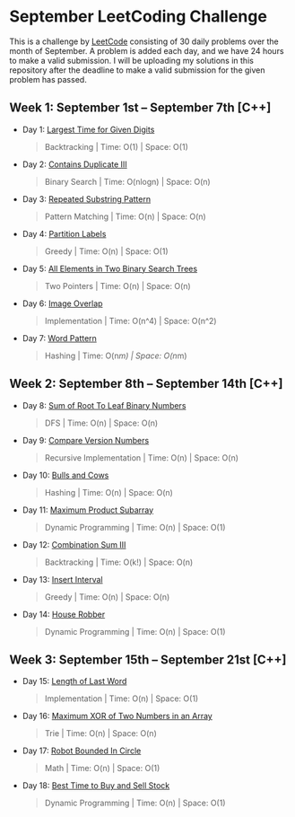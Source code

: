 # September LeetCoding Challenge

This is a challenge by [LeetCode](https://leetcode.com/explore/featured/card/september-leetcoding-challenge/) consisting of 30 daily problems over the month of September. A problem is added each day, and we have 24 hours to make a valid submission. I will be uploading my solutions in this repository after the deadline to make a valid submission for the given problem has passed.


## Week 1: September 1st – September 7th [C++]

* Day 1: [Largest Time for Given Digits](https://leetcode.com/explore/featured/card/september-leetcoding-challenge/554/week-1-september-1st-september-7th/3445/)

    > Backtracking | 
    > Time: O(1) |
    > Space: O(1)

* Day 2: [Contains Duplicate III](https://leetcode.com/explore/featured/card/september-leetcoding-challenge/554/week-1-september-1st-september-7th/3446/)

    > Binary Search | 
    > Time: O(nlogn) |
    > Space: O(n)

* Day 3: [Repeated Substring Pattern](https://leetcode.com/explore/featured/card/september-leetcoding-challenge/554/week-1-september-1st-september-7th/3447/)

    > Pattern Matching | 
    > Time: O(n) |
    > Space: O(n)

* Day 4: [Partition Labels](https://leetcode.com/explore/featured/card/september-leetcoding-challenge/554/week-1-september-1st-september-7th/3448/)

    > Greedy | 
    > Time: O(n) |
    > Space: O(1)

* Day 5: [All Elements in Two Binary Search Trees](https://leetcode.com/explore/featured/card/september-leetcoding-challenge/554/week-1-september-1st-september-7th/3449/)

    > Two Pointers |
    > Time: O(n) |
    > Space: O(n)

* Day 6: [Image Overlap](https://leetcode.com/explore/featured/card/september-leetcoding-challenge/554/week-1-september-1st-september-7th/3449/)

    > Implementation |
    > Time: O(n^4) |
    > Space: O(n^2)

* Day 7: [Word Pattern](https://leetcode.com/explore/featured/card/september-leetcoding-challenge/554/week-1-september-1st-september-7th/3450/)

    > Hashing |
    > Time: O(n*m) |
    > Space: O(n*m)


## Week 2: September 8th – September 14th [C++]

* Day 8: [Sum of Root To Leaf Binary Numbers](https://leetcode.com/explore/featured/card/september-leetcoding-challenge/555/week-2-september-8th-september-14th/3453/)

    > DFS |
    > Time: O(n) |
    > Space: O(n)

* Day 9: [Compare Version Numbers](https://leetcode.com/explore/featured/card/september-leetcoding-challenge/555/week-2-september-8th-september-14th/3454/)

    > Recursive Implementation |
    > Time: O(n) |
    > Space: O(n)

* Day 10: [Bulls and Cows](https://leetcode.com/explore/featured/card/september-leetcoding-challenge/555/week-2-september-8th-september-14th/3455/)

    > Hashing |
    > Time: O(n) |
    > Space: O(n)

* Day 11: [Maximum Product Subarray](https://leetcode.com/explore/featured/card/september-leetcoding-challenge/555/week-2-september-8th-september-14th/3455/)

    > Dynamic Programming |
    > Time: O(n) |
    > Space: O(1)

* Day 12: [Combination Sum III](https://leetcode.com/explore/featured/card/september-leetcoding-challenge/555/week-2-september-8th-september-14th/3456/)

    > Backtracking |
    > Time: O(k!) |
    > Space: O(n)

* Day 13: [Insert Interval](https://leetcode.com/explore/featured/card/september-leetcoding-challenge/555/week-2-september-8th-september-14th/3456/)

    > Greedy |
    > Time: O(n) |
    > Space: O(n)

* Day 14: [House Robber](https://leetcode.com/explore/featured/card/september-leetcoding-challenge/555/week-2-september-8th-september-14th/3456/)

    > Dynamic Programming |
    > Time: O(n) |
    > Space: O(1)


## Week 3: September 15th – September 21st [C++]

* Day 15: [Length of Last Word](https://leetcode.com/explore/featured/card/september-leetcoding-challenge/556/week-3-september-15th-september-21st/3461/)

    > Implementation |
    > Time: O(n) |
    > Space: O(1)

* Day 16: [Maximum XOR of Two Numbers in an Array](https://leetcode.com/explore/featured/card/september-leetcoding-challenge/556/week-3-september-15th-september-21st/3462/)

    > Trie |
    > Time: O(n) |
    > Space: O(n)

* Day 17: [Robot Bounded In Circle](https://leetcode.com/explore/featured/card/september-leetcoding-challenge/556/week-3-september-15th-september-21st/3463/)

    > Math |
    > Time: O(n) |
    > Space: O(1)

* Day 18: [Best Time to Buy and Sell Stock](https://leetcode.com/explore/featured/card/september-leetcoding-challenge/556/week-3-september-15th-september-21st/3464/)

    > Dynamic Programming |
    > Time: O(n) |
    > Space: O(1)
